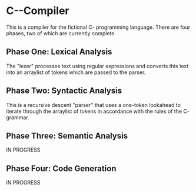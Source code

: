 # C--Compiler   
This is a compiler for the fictional C- programming language. There are four phases, two of which are currently complete. 



Phase One: Lexical Analysis 
----------------------------------  
The "lexer" processes text using regular expressions and converts this text into an arraylist of tokens which are passed to the parser. 



Phase Two: Syntactic Analysis 
----------------------------------
This is a recursive descent "parser" that uses a one-token lookahead to iterate through the arraylist of tokens in accordance with the rules of the C- grammar. 




Phase Three: Semantic Analysis 
----------------------------------
IN PROGRESS 



Phase Four: Code Generation 
---------------------------------- 
IN PROGRESS 
